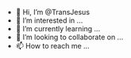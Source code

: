 - 👋 Hi, I’m @TransJesus
- 👀 I’m interested in ...
- 🌱 I’m currently learning ...
- 💞️ I’m looking to collaborate on ...
- 📫 How to reach me ...

<!---
TransJesus/TransJesus is a ✨ special ✨ repository because its `README.md` (this file) appears on your GitHub profile.
You can click the Preview link to take a look at your changes.
--->
